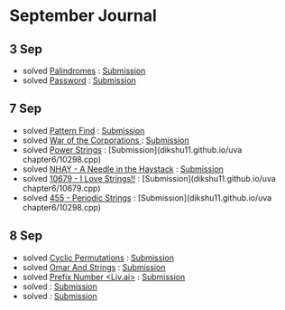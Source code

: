 
# September Journal

## 3 Sep

* solved [Palindromes](https://www.hackerearth.com/practice/algorithms/string-algorithm/basics-of-string-manipulation/practice-problems/algorithm/palindromes-3/) : [Submission](https://www.hackerearth.com/submission/19996442/)
* solved [Password](https://www.hackerearth.com/practice/algorithms/string-algorithm/basics-of-string-manipulation/practice-problems/algorithm/password-1/) : [Submission](https://www.hackerearth.com/submission/19996598/)

## 7 Sep

* solved [Pattern Find](https://www.spoj.com/problems/NAJPF/) : [Submission](dikshu11.github.io/spoj/pattern.cpp)
* solved [ War of the Corporations ](https://codeforces.com/contest/625/problem/B) : [Submission](dikshu11.github.io/codeforces/625B.cpp)
* solved [Power Strings](https://uva.onlinejudge.org/external/102/10298.pdf) : [Submission](dikshu11.github.io/uva chapter6/10298.cpp)
* solved [NHAY - A Needle in the Haystack](https://www.spoj.com/problems/NHAY/) : [Submission](dikshu11.github.io/spoj/needle.cpp)
* solved [10679 - I Love Strings!!](https://uva.onlinejudge.org/external/106/10679.pdf) : [Submission](dikshu11.github.io/uva chapter6/10679.cpp)
* solved [455 - Periodic Strings](https://uva.onlinejudge.org/external/4/455.pdf) : [Submission](dikshu11.github.io/uva chapter6/10298.cpp)

## 8 Sep

* solved [Cyclic Permutations](https://www.hackerearth.com/practice/algorithms/string-algorithm/z-algorithm/practice-problems/algorithm/cyclic-permutations-15/) : [Submission](https://www.hackerearth.com/submission/20142635/)
* solved [Omar And Strings](https://www.hackerearth.com/practice/algorithms/string-algorithm/z-algorithm/practice-problems/algorithm/omar-and-strings-1/) : [Submission](https://www.hackerearth.com/submission/20155183/)
* solved [ Prefix Number <Liv.ai>](https://www.hackerearth.com/practice/algorithms/string-algorithm/z-algorithm/practice-problems/algorithm/prefix-number-f5c76976/) : [Submission](https://www.hackerearth.com/submission/20156870/)
* solved []() : [Submission]()
* solved []() : [Submission]()
